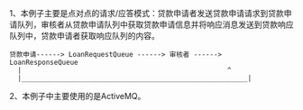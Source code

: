 1、本例子主要是点对点的请求/应答模式：贷款申请者发送贷款申请请求到贷款申请队列，审核者从贷款申请队列中获取贷款申请信息并将响应消息发送到贷款响应队列中，贷款申请者获取响应队列的内容。
	
	贷款申请------> LoanRequestQueue ------> 审核者 ------> LoanResponseQueue 
	  |													  ^
	  |________________________________________________________|
	  
2、本例子中主要使用的是ActiveMQ。